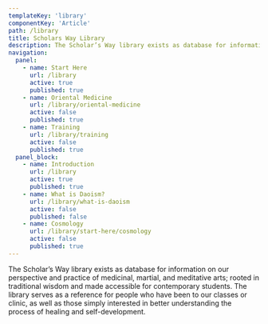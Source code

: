 ```yaml
---
templateKey: 'library'
componentKey: 'Article'
path: /library
title: Scholars Way Library
description: The Scholar’s Way library exists as database for information on our perspective and practice of medicinal, martial, and meditative arts (sciences); rooted in traditional wisdom and made accessible for contemporary students.
navigation: 
  panel:
    - name: Start Here
      url: /library
      active: true
      published: true
    - name: Oriental Medicine
      url: /library/oriental-medicine
      active: false
      published: true
    - name: Training
      url: /library/training
      active: false
      published: true
  panel_block:
    - name: Introduction
      url: /library
      active: true
      published: true
    - name: What is Daoism?
      url: /library/what-is-daoism      
      active: false
      published: false
    - name: Cosmology 
      url: /library/start-here/cosmology      
      active: false
      published: true
---
```


The Scholar’s Way library exists as database for information on our perspective and practice of medicinal, martial, and meditative arts; rooted in traditional wisdom and made accessible for contemporary students. The library serves as a reference for people who have been to our classes or clinic, as well as those simply interested in better understanding the process of healing and self-development.